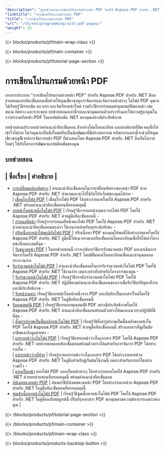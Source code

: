 ```yaml
---
"description": "ดูบทช่วยสอนการเขียนโปรแกรมด้วยหน้า PDF โดยใช้ Aspose.PDF สำหรับ .NET เรียนรู้วิธีการจัดการและปรับแต่งหน้าของไฟล์ PDF"
"linktitle": "การเขียนโปรแกรมด้วยหน้า PDF"
"title": "การเขียนโปรแกรมด้วยหน้า PDF"
"url": "/th/net/programming-with-pdf-pages/"
"weight": 15
---
```


{{< blocks/products/pf/main-wrap-class >}}

{{< blocks/products/pf/main-container >}}

{{< blocks/products/pf/tutorial-page-section >}}

# การเขียนโปรแกรมด้วยหน้า PDF

เอกสารประกอบ "การเขียนโปรแกรมด้วยหน้า PDF" สำหรับ Aspose.PDF สำหรับ .NET มีบทช่วยสอนแบบทีละขั้นตอนเพื่อช่วยให้คุณเชี่ยวชาญการจัดการและจัดการหน้าต่างๆ ในไฟล์ PDF คุณจะได้เรียนรู้วิธีการเพิ่ม ลบ แยก และจัดเรียงหน้าใหม่ รวมถึงวิธีการกำหนดค่าคุณสมบัติของหน้า เช่น ขนาด ทิศทาง และระยะขอบ บทช่วยสอนเหล่านี้จะแนะนำคุณผ่านตัวอย่างจริงและให้ความรู้แก่คุณในการทำงานกับหน้า PDF ในแอปพลิเคชัน .NET ของคุณอย่างมีประสิทธิภาพ

บทช่วยสอนประกอบด้วยคำแนะนำทีละขั้นตอน ตัวอย่างโค้ดโดยละเอียด และคำอธิบายที่ชัดเจนเพื่อให้เข้าใจได้ง่าย ไม่ว่าคุณจะเป็นมือใหม่หรือเป็นนักพัฒนาที่มีประสบการณ์ ทรัพยากรเหล่านี้จะช่วยให้คุณเชี่ยวชาญฟีเจอร์การจัดการหน้า PDF ที่นำเสนอโดย Aspose.PDF สำหรับ .NET ซึ่งเปิดโอกาสใหม่ๆ ให้กับโครงการพัฒนาแอปพลิเคชันของคุณ

## บทช่วยสอน
| ชื่อเรื่อง | คำอธิบาย |
- 
- [การเปลี่ยนแปลงทิศทาง](./change-orientation/) | คำแนะนำทีละขั้นตอนในการเปลี่ยนทิศทางของหน้า PDF ด้วย Aspose.PDF สำหรับ .NET ทำตามและนำไปใช้กับโปรเจ็กต์ของคุณได้ง่าย -  
| [เชื่อมโยงไฟล์ PDF](./concatenate-pdf-files/) | เชื่อมโยงไฟล์ PDF ได้อย่างง่ายดายโดยใช้ Aspose.PDF สำหรับ .NET พร้อมคำแนะนำทีละขั้นตอนที่ครอบคลุมนี้  
- [ลบหน้าใดหน้าหนึ่งในไฟล์ PDF](./delete-particular-page/) | เรียนรู้วิธีการลบหน้าเฉพาะจากไฟล์ PDF โดยใช้ Aspose.PDF สำหรับ .NET ด้วยคู่มือทีละขั้นตอนนี้ -  
| [กำหนดสีหน้า](./determine-page-color/) เรียนรู้การกำหนดสีหน้าของไฟล์ PDF โดยใช้ Aspose.PDF สำหรับ .NET ด้วยคำแนะนำทีละขั้นตอนของเรา ใช้งานง่ายสำหรับทุกระดับทักษะ -  
| [ปรับเนื้อหาหน้าให้พอดีกับไฟล์ PDF](./fit-page-contents/) | ปรับเนื้อหา PDF ของคุณให้พอดีได้อย่างง่ายดายโดยใช้ Aspose.PDF สำหรับ .NET คู่มือนี้ให้แนวทางแบบทีละขั้นตอนโดยละเอียดเพื่อให้ได้เค้าโครงหน้าที่เหมาะสมที่สุด -  
| [รับขนาดหน้า PDF](./get-dimensions/) | ในบทช่วยสอนนี้ เราจะอธิบายวิธีการรับขนาดหน้า PDF และดำเนินการจัดการโดยใช้ Aspose.PDF สำหรับ .NET โดยมีขั้นตอนโดยละเอียดเพื่อแนะนำคุณตลอดกระบวนการ  
- [รับจำนวนหน้าในไฟล์ PDF](./get-number-of-pages/) | คำแนะนำทีละขั้นตอนในการรับจำนวนหน้าในไฟล์ PDF โดยใช้ Aspose.PDF สำหรับ .NET ใช้งานง่าย เหมาะอย่างยิ่งสำหรับโครงการของคุณ -  
| [รับจำนวนหน้าในไฟล์ PDF](./get-page-count/) | เรียนรู้วิธีการนับจำนวนหน้าในไฟล์ PDF โดยใช้ Aspose.PDF สำหรับ .NET ปฏิบัติตามคำแนะนำทีละขั้นตอนของเราเพื่อรับวิธีแก้ปัญหาที่ง่ายและมีประสิทธิภาพ -  
| [รับหน้าเฉพาะ](./get-particular-page/) เรียนรู้วิธีแยกหน้าใดหน้าหนึ่งจาก PDF และบันทึกเป็นเอกสารใหม่โดยใช้ Aspose.PDF สำหรับ .NET ในคู่มือทีละขั้นตอนนี้  
- [รับคุณสมบัติ PDF](./get-properties/) | เรียนรู้วิธีการแยกคุณสมบัติ PDF อย่างมีประสิทธิภาพโดยใช้ Aspose.PDF สำหรับ .NET คำแนะนำทีละขั้นตอนพร้อมตัวอย่างโค้ดและแนวทางปฏิบัติที่ดีที่สุด -  
| [ตั้งค่ารูปภาพเป็นพื้นหลังหน้าในไฟล์ PDF](./image-as-background/) | เรียนรู้วิธีตั้งค่ารูปภาพเป็นพื้นหลังของหน้าใน PDF โดยใช้ Aspose.PDF สำหรับ .NET ด้วยคู่มือทีละขั้นตอนนี้ สร้างเอกสารที่ดูเป็นมืออาชีพและดึงดูดสายตา -  
| [แทรกหน้าว่างในไฟล์ PDF](./insert-empty-page/) | เรียนรู้วิธีแทรกหน้าว่างในเอกสาร PDF โดยใช้ Aspose.PDF สำหรับ .NET บทช่วยสอนแบบทีละขั้นตอนพร้อมตัวอย่างโค้ดสำหรับการจัดการ PDF ได้อย่างราบรื่น -  
| [แทรกหน้าว่างที่ท้าย](./insert-empty-page-at-end/) | เรียนรู้การแทรกหน้าว่างในเอกสาร PDF ได้อย่างง่ายดายด้วย Aspose.PDF สำหรับ .NET ในคู่มือสำหรับผู้เริ่มต้นใช้งานนี้ เหมาะสำหรับการแก้ไขอย่างรวดเร็ว -  
| [แยกเป็นหน้า](./split-to-pages/) แยกไฟล์ PDF ออกเป็นหน้าต่างๆ ได้อย่างง่ายดายโดยใช้ Aspose.PDF สำหรับ .NET ด้วยบทช่วยสอนที่ครอบคลุมนี้ พร้อมคำแนะนำทีละขั้นตอน  
- [อัปเดตขนาดหน้า PDF](./update-dimensions/) | ค้นพบวิธีอัปเดตขนาดหน้า PDF ได้อย่างง่ายดายด้วย Aspose.PDF สำหรับ .NET ในคู่มือทีละขั้นตอนที่ครอบคลุมนี้  
- [ซูมเข้าเนื้อหาหน้าในไฟล์ PDF](./zoom-to-page-contents/) | เรียนรู้วิธีซูมเนื้อหาหน้าในไฟล์ PDF โดยใช้ Aspose.PDF สำหรับ .NET ในคู่มือฉบับสมบูรณ์นี้ ปรับปรุงเอกสาร PDF ของคุณตามความต้องการเฉพาะของคุณ |  

{{< /blocks/products/pf/tutorial-page-section >}}

{{< /blocks/products/pf/main-container >}}

{{< /blocks/products/pf/main-wrap-class >}}

{{< blocks/products/products-backtop-button >}}